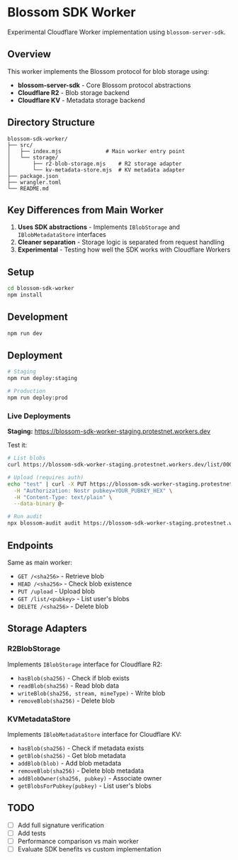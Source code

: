 # Blossom SDK Worker

Experimental Cloudflare Worker implementation using `blossom-server-sdk`.

## Overview

This worker implements the Blossom protocol for blob storage using:
- **blossom-server-sdk** - Core Blossom protocol abstractions
- **Cloudflare R2** - Blob storage backend
- **Cloudflare KV** - Metadata storage backend

## Directory Structure

```
blossom-sdk-worker/
├── src/
│   ├── index.mjs              # Main worker entry point
│   └── storage/
│       ├── r2-blob-storage.mjs    # R2 storage adapter
│       └── kv-metadata-store.mjs  # KV metadata adapter
├── package.json
├── wrangler.toml
└── README.md
```

## Key Differences from Main Worker

1. **Uses SDK abstractions** - Implements `IBlobStorage` and `IBlobMetadataStore` interfaces
2. **Cleaner separation** - Storage logic is separated from request handling
3. **Experimental** - Testing how well the SDK works with Cloudflare Workers

## Setup

```bash
cd blossom-sdk-worker
npm install
```

## Development

```bash
npm run dev
```

## Deployment

```bash
# Staging
npm run deploy:staging

# Production
npm run deploy:prod
```

### Live Deployments

**Staging:** https://blossom-sdk-worker-staging.protestnet.workers.dev

Test it:
```bash
# List blobs
curl https://blossom-sdk-worker-staging.protestnet.workers.dev/list/0000000000000000000000000000000000000000000000000000000000000000

# Upload (requires auth)
echo "test" | curl -X PUT https://blossom-sdk-worker-staging.protestnet.workers.dev/upload \
  -H "Authorization: Nostr pubkey=YOUR_PUBKEY_HEX" \
  -H "Content-Type: text/plain" \
  --data-binary @-

# Run audit
npx blossom-audit audit https://blossom-sdk-worker-staging.protestnet.workers.dev bitcoin
```

## Endpoints

Same as main worker:
- `GET /<sha256>` - Retrieve blob
- `HEAD /<sha256>` - Check blob existence
- `PUT /upload` - Upload blob
- `GET /list/<pubkey>` - List user's blobs
- `DELETE /<sha256>` - Delete blob

## Storage Adapters

### R2BlobStorage
Implements `IBlobStorage` interface for Cloudflare R2:
- `hasBlob(sha256)` - Check if blob exists
- `readBlob(sha256)` - Read blob data
- `writeBlob(sha256, stream, mimeType)` - Write blob
- `removeBlob(sha256)` - Delete blob

### KVMetadataStore
Implements `IBlobMetadataStore` interface for Cloudflare KV:
- `hasBlob(sha256)` - Check if metadata exists
- `getBlob(sha256)` - Get blob metadata
- `addBlob(blob)` - Add blob metadata
- `removeBlob(sha256)` - Delete blob metadata
- `addBlobOwner(sha256, pubkey)` - Associate owner
- `getBlobsForPubkey(pubkey)` - List user's blobs

## TODO

- [ ] Add full signature verification
- [ ] Add tests
- [ ] Performance comparison vs main worker
- [ ] Evaluate SDK benefits vs custom implementation
